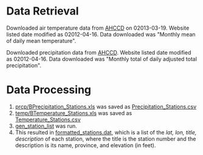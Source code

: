 Data Retrieval
==============
Downloaded air temperature data from [AHCCD](http://www.ec.gc.ca/dccha-ahccd/default.asp?lang=en&n=1EEECD01-1) on 02013-03-19.
Website listed date modified as 02012-04-16.
Data downloaded was "Monthly mean of daily mean temperature".


Downloaded precipitation data from [AHCCD](http://www.ec.gc.ca/dccha-ahccd/default.asp?lang=en&n=2E5F8A39-1).
Website listed date modified as 02012-04-16.
Data downloaded was "Monthly total of daily adjusted total precipitation".

Data Processing
===============

 1. [prcp/BPrecipitation_Stations.xls](prcp/BPrecipitation_Stations.xls) was saved as [Precipitation_Stations.csv](Precipitation_Stations.csv)
 2. [temp/BTemperature_Stations.xls](temp/BTemperature_Stations.xls) was saved as [Temperature_Stations.csv](Temperature_Stations.csv)
 3. [gen_station_list](gen_station_list) was run.
 4. This resulted in [formatted_stations.dat](formatted_stations.dat), which is a list of the _lat, lon, title, description_ of each station, where the title is the station number and the description is its name, province, and elevation (in feet).
